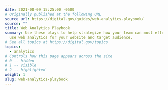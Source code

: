 ```yaml
---
date: 2021-08-09 15:25:00 -0500
# Originally published at the following URL
source_url: https://digital.gov/guides/web-analytics-playbook/
source: ""
title: Web Analytics Playbook
summary: Use these plays to help strategize how your team can most effectively
  use web analytics for your website and target audience.
# See all topics at https://digital.gov/topics
topics:
  - analytics
# Controls how this page appears across the site
# 0 -- hidden
# 1 -- visible
# 2 -- highlighted
weight: 1
slug: web-analytics-playbook
---
```

